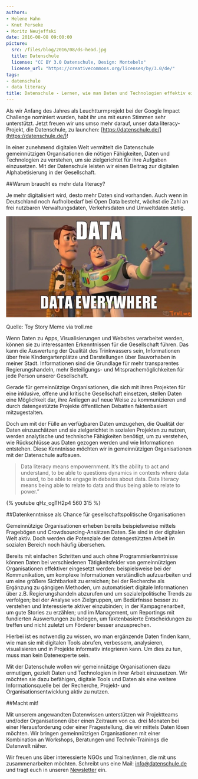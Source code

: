 ```yaml
---
authors:
- Helene Hahn
- Knut Perseke
- Moritz Neujeffski
date: 2016-08-08 09:00:00
picture:
  src: /files/blog/2016/08/ds-head.jpg
  title: Datenschule
  license: "CC BY 3.0 Datenschule, Design: Montebelo"
  license_url: "https://creativecommons.org/licenses/by/3.0/de/"
tags:
- datenschule
- data literacy
title: Datenschule - Lernen, wie man Daten und Technologien effektiv einsetzt!
---
```



Als wir Anfang des Jahres als Leuchtturmprojekt bei der Google Impact Challenge nominiert wurden, habt ihr uns mit euren Stimmen sehr unterstützt. Jetzt freuen wir uns umso mehr darauf, unser data literacy-Projekt, die Datenschule, zu launchen: [https://datenschule.de/](https://datenschule.de/)!

In einer zunehmend digitalen Welt vermittelt die Datenschule gemeinnützigen Organisationen die nötigen Fähigkeiten, Daten und Technologien zu verstehen, um sie zielgerichtet für ihre Aufgaben einzusetzen. Mit der Datenschule leisten wir einen Beitrag zur digitalen Alphabetisierung in der Gesellschaft. 

##Warum braucht es mehr data literacy?

Je mehr digitalisiert wird, desto mehr Daten sind vorhanden. Auch wenn in Deutschland noch Aufholbedarf bei Open Data besteht, wächst die Zahl an frei nutzbaren  Verwaltungsdaten, Verkehrsdaten und Umweltdaten stetig. 

![Toy Story Meme via troll.me](/files/blog/2016/08/toystory.png "Data, Data Everywhere")

Quelle: Toy Story Meme via troll.me

Wenn Daten zu Apps, Visualisierungen und Websites verarbeitet werden, können sie zu interessanten Erkenntnissen für die Gesellschaft führen. Das kann die Auswertung der Qualität des Trinkwassers sein, Informationen über freie Kindergartenplätze und Darstellungen über Bauvorhaben in meiner Stadt. Informationen sind die Grundlage für mehr transparentes Regierungshandeln, mehr Beteiligungs- und Mitsprachemöglichkeiten für jede Person unserer Gesellschaft. 

Gerade für gemeinnützige Organisationen, die sich mit ihren Projekten für eine inklusive, offene und kritische Gesellschaft einsetzen, stellen Daten eine Möglichkeit dar, ihre Anliegen auf neue Weise zu kommunizieren und durch datengestützte Projekte öffentlichen Debatten faktenbasiert mitzugestalten.

Doch um mit der Fülle an verfügbaren Daten umzugehen, die Qualität der Daten einzuschätzen und sie zielgerichtet in sozialen Projekten zu nutzen, werden analytische und technische Fähigkeiten benötigt, um zu verstehen, wie Rückschlüsse aus Daten gezogen werden und wie Informationen entstehen. Diese Kenntnisse möchten wir in gemeinnützigen Organisationen mit der Datenschule aufbauen.

>Data literacy means empowernment. It’s the ability to act and understand, to be able to questions dynamics in contexts where data is used, to be able to engage in debates about data. Data literacy means being able to relate to data and thus being able to relate to power.”

{% youtube qHz_ogTH2p4 560 315 %}


##Datenkenntnisse als Chance für gesellschaftspolitische Organisationen

Gemeinnützige Organisationen erheben bereits beispielsweise mittels Fragebögen und Crowdsourcing-Ansätzen Daten. Sie sind in der digitalen Welt aktiv. Doch werden die Potenziale der datengestützten Arbeit im sozialen Bereich noch häufig übersehen. 

Bereits mit einfachen Schritten und auch ohne Programmierkenntnisse können Daten bei verschiedenen Tätigkeitsfelder von gemeinnützigen Organisationen effektiver eingesetzt werden: beispielsweise bei der Kommunikation, um komplexe Informationen verständlich aufzuarbeiten und um eine größere Sichtbarkeit zu erreichen; bei der Recherche als Ergänzung zu gängigen Methoden, um automatisiert digitale Informationen über z.B. Regierungshandeln abzurufen und um soziale/politische Trends zu verfolgen; bei der Analyse von Zielgruppen, um Bedürfnisse besser zu verstehen und Interessierte aktiver einzubinden; in der Kampagnenarbeit, um gute Stories zu erzählen; und im Management, um Reportings mit fundierten Auswertungen zu belegen, um faktenbasierte Entscheidungen zu treffen und nicht zuletzt um Förderer besser anzusprechen.

Hierbei ist es notwendig zu wissen, wo man ergänzende Daten finden kann, wie man sie mit digitalen Tools abrufen, verbessern, analysieren, visualisieren und in Projekte informativ integrieren kann. Um dies zu tun, muss man kein Datenexperte sein. 

Mit der Datenschule wollen wir gemeinnützige Organisationen dazu ermutigen, gezielt Daten und Technologien in ihrer Arbeit einzusetzen. Wir möchten sie dazu befähigen, digitale Tools und Daten als eine weitere Informationsquelle bei der Recherche, Projekt- und Organisationsentwicklung aktiv zu nutzen.

##Macht mit!

Mit unserem angewandten Datenwissen unterstützen wir Projektteams und/oder Organisationen über einen Zeitraum von ca. drei Monaten bei einer Herausforderung oder einer Fragestellung, die wir mittels Daten lösen möchten. Wir bringen gemeinnützigen Organisationen mit einer Kombination an Workshops, Beratungen und Technik-Trainings die Datenwelt näher.

Wir freuen uns über interessierte NGOs und Trainer/innen, die mit uns zusammenarbeiten möchten. Schreibt uns eine Mail: [info@datenschule.de](mailto:info@datenschule.de) und tragt euch in unseren [Newsletter](http://okfn.us5.list-manage.com/subscribe?u=929f1e07936386d34833e20d1&id=57affeefd3) ein. 